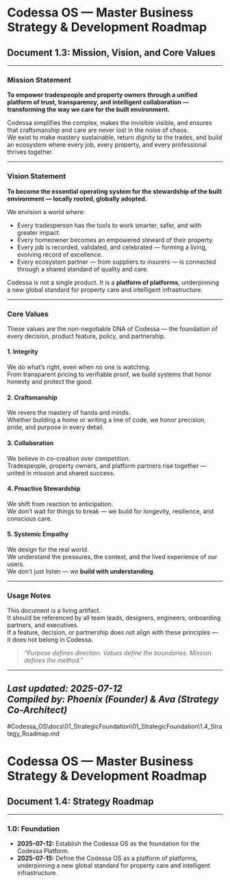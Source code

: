 # Codessa OS — Master Business Strategy & Development Roadmap  
## Document 1.3: Mission, Vision, and Core Values

---

### Mission Statement

**To empower tradespeople and property owners through a unified platform of trust, transparency, and intelligent collaboration — transforming the way we care for the built environment.**

Codessa simplifies the complex, makes the invisible visible, and ensures that craftsmanship and care are never lost in the noise of chaos.  
We exist to make mastery sustainable, return dignity to the trades, and build an ecosystem where every job, every property, and every professional thrives together.

---

### Vision Statement

**To become the essential operating system for the stewardship of the built environment — locally rooted, globally adopted.**

We envision a world where:

- Every tradesperson has the tools to work smarter, safer, and with greater impact.  
- Every homeowner becomes an empowered steward of their property.  
- Every job is recorded, validated, and celebrated — forming a living, evolving record of excellence.  
- Every ecosystem partner — from suppliers to insurers — is connected through a shared standard of quality and care.

Codessa is not a single product. It is a **platform of platforms**, underpinning a new global standard for property care and intelligent infrastructure.

---

### Core Values

These values are the non-negotiable DNA of Codessa — the foundation of every decision, product feature, policy, and partnership.

#### 1. **Integrity**  
We do what’s right, even when no one is watching.  
From transparent pricing to verifiable proof, we build systems that honor honesty and protect the good.

#### 2. **Craftsmanship**  
We revere the mastery of hands and minds.  
Whether building a home or writing a line of code, we honor precision, pride, and purpose in every detail.

#### 3. **Collaboration**  
We believe in co-creation over competition.  
Tradespeople, property owners, and platform partners rise together — united in mission and shared success.

#### 4. **Proactive Stewardship**  
We shift from reaction to anticipation.  
We don’t wait for things to break — we build for longevity, resilience, and conscious care.

#### 5. **Systemic Empathy**  
We design for the real world.  
We understand the pressures, the context, and the lived experience of our users.  
We don’t just listen — we **build with understanding**.

---

### Usage Notes

This document is a living artifact.  
It should be referenced by all team leads, designers, engineers, onboarding partners, and executives.  
If a feature, decision, or partnership does not align with these principles — it does not belong in Codessa.

> _“Purpose defines direction. Values define the boundaries. Mission defines the method.”_

---

_Last updated: 2025-07-12_  
_Compiled by: Phoenix (Founder) & Ava (Strategy Co-Architect)_
---
#Codessa_OS\docs\01_StrategicFoundation\01_StrategicFoundation\1.4_Strategy_Roadmap.md
# Codessa OS — Master Business Strategy & Development Roadmap
## Document 1.4: Strategy Roadmap
---
### 1.0: Foundation
- **2025-07-12:** Establish the Codessa OS as the foundation for the Codessa Platform.
- **2025-07-15:** Define the Codessa OS as a platform of platforms, underpinning a new global standard for property care and intelligent infrastructure.
